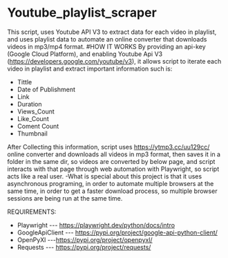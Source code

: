 # Youtube_playlist_scraper
This script, uses Youtube API V3 to extract data for each video in playlist, and uses playlist data to automate an online converter that downloads videos in mp3/mp4 format.
#HOW IT WORKS 
By providing an api-key (Google Cloud Platform), and enabling Youtube Api V3 (https://developers.google.com/youtube/v3), it allows script to iterate each video in playlist and extract important information such is:
- Tittle
- Date of Publishment
- Link
- Duration
- Views_Count
- Like_Count
- Coment Count
- Thumbnail

After Collecting this information, script uses https://ytmp3.cc/uu129cc/ online converter and downloads all videos in mp3 format, then saves it in a folder in the same dir, so videos are converted by below page, and script interacts with that page through web automation with Playwright, so script acts like a real user.
-What is special about this project is that it uses asynchronous programing, in order to automate multiple browsers at the same time, in order to get a faster download process, so multiple browser sessions are being run at the same time.

REQUIREMENTS: 
- Playwright --- https://playwright.dev/python/docs/intro
- GoogleApiClient --- https://pypi.org/project/google-api-python-client/
- OpenPyXl ---https://pypi.org/project/openpyxl/
- Requests --- https://pypi.org/project/requests/



